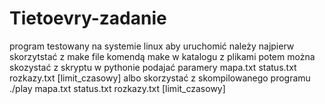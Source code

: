 # Tietoevry-zadanie
program testowany na systemie linux
aby uruchomić należy najpierw skorzytstać z make file komendą make w katalogu z plikami
potem można skozystać z skryptu w pythonie podajać paramery mapa.txt status.txt rozkazy.txt [limit_czasowy]
albo skorzystać z skompilowanego programu ./play mapa.txt status.txt rozkazy.txt [limit_czasowy]
